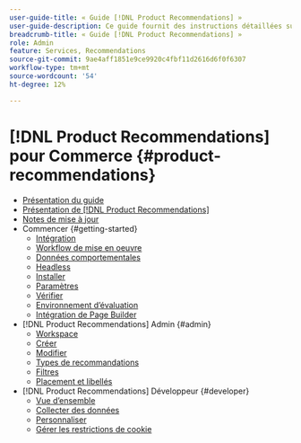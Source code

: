 ```yaml
---
user-guide-title: « Guide [!DNL Product Recommendations] »
user-guide-description: Ce guide fournit des instructions détaillées sur l’utilisation de  [!DNL Product Recommendations] depuis Adobe Commerce.
breadcrumb-title: « Guide [!DNL Product Recommendations] »
role: Admin
feature: Services, Recommendations
source-git-commit: 9ae4aff1851e9ce9920c4fbf11d2616d6f0f6307
workflow-type: tm+mt
source-wordcount: '54'
ht-degree: 12%

---
```


# [!DNL Product Recommendations] pour Commerce {#product-recommendations}

- [Présentation du guide](guide-overview.md)
- [Présentation de [!DNL Product Recommendations]](overview.md)
- [Notes de mise à jour](release-notes.md)
- Commencer {#getting-started}
   - [Intégration](onboarding.md)
   - [Workflow de mise en oeuvre](implementation-workflow.md)
   - [Données comportementales](behavioral-data.md)
   - [Headless](headless.md)
   - [Installer](install-configure.md)
   - [Paramètres](settings.md)
   - [Vérifier](verify.md)
   - [Environnement d’évaluation](staging-environment.md)
   - [Intégration de Page Builder](page-builder.md)
- [!DNL Product Recommendations] Admin {#admin}
   - [Workspace](workspace.md)
   - [Créer](create.md)
   - [Modifier](edit.md)
   - [Types de recommandations](type.md)
   - [Filtres](filters.md)
   - [Placement et libellés](placement.md)
- [!DNL Product Recommendations] Développeur {#developer}
   - [Vue d’ensemble](development-overview.md)
   - [Collecter des données](events.md)
   - [Personnaliser](customize.md)
   - [Gérer les restrictions de cookie](setting-cookie.md)
